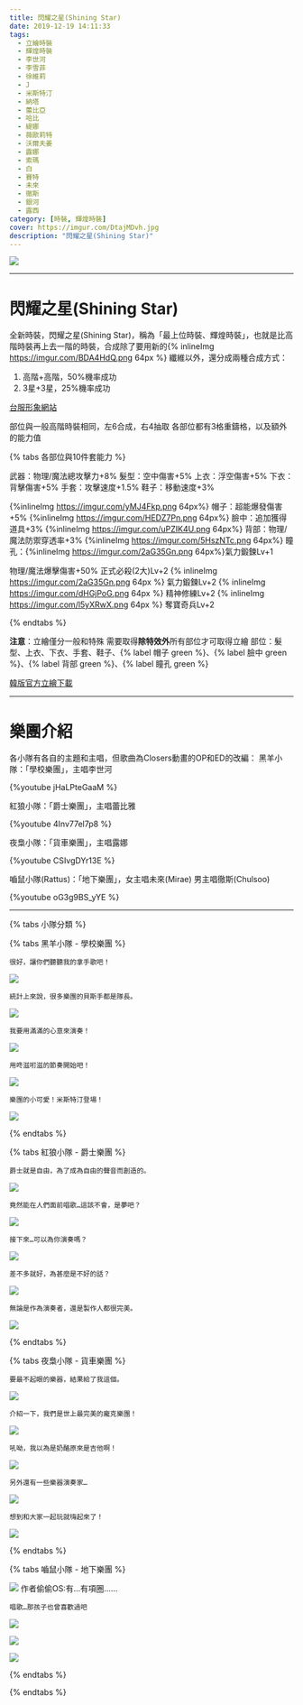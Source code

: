 ```yaml
---
title: 閃耀之星(Shining Star)
date: 2019-12-19 14:11:33
tags:
  - 立繪時裝
  - 輝煌時裝
  - 李世河
  - 李雪菲
  - 徐維莉
  - J
  - 米斯特汀
  - 納塔
  - 蕾比亞
  - 哈比
  - 緹娜
  - 薇歐莉特
  - 沃爾夫姜
  - 露娜
  - 索瑪
  - 白
  - 賽特
  - 未來
  - 徹斯
  - 銀河
  - 露西
category: [時裝, 輝煌時裝]
cover: https://imgur.com/DtajMDvh.jpg
description: "閃耀之星(Shining Star)"
---
```

		
[![](https://imgur.com/DtajMDvh.jpg)](https://imgur.com/DtajMDv.jpg)
		    
---
# 閃耀之星(Shining Star)

全新時裝，閃耀之星(Shining Star)，稱為「最上位時裝、輝煌時裝」，也就是比高階時裝再上去一階的時裝，合成除了要用新的{% inlineImg https://imgur.com/BDA4HdQ.png 64px %} 纖維以外，還分成兩種合成方式：
            
1. 高階+高階，50%機率成功
2. 3星+3星，25%機率成功

[台服形象網站](https://landing.mangot5.com/template/closers/event/200813_shining/index.html)

部位與一般高階時裝相同，左6合成，右4抽取
各部位都有3格重鑄格，以及額外的能力值

{% tabs 各部位與10件套能力 %}
<!-- tab 左六基礎素質-->
武器：物理/魔法總攻擊力+8%
髮型：空中傷害+5%
上衣：浮空傷害+5%
下衣：背擊傷害+5%
手套：攻擊速度+1.5%
鞋子：移動速度+3%
<!-- endtab -->

<!-- tab 右四基礎素質-->
{%inlineImg https://imgur.com/yMJ4Fkp.png 64px%} 帽子：超能爆發傷害+5%
{%inlineImg https://imgur.com/HEDZ7Pn.png 64px%} 臉中：追加獲得道具+3%
{%inlineImg https://imgur.com/uPZIK4U.png 64px%} 背部：物理/魔法防禦穿透率+3%
{%inlineImg https://imgur.com/5HszNTc.png 64px%} 瞳孔：{%inlineImg https://imgur.com/2aG35Gn.png 64px%}氣力鍛鍊Lv+1
<!-- endtab -->

<!-- tab 10件套裝效果-->
物理/魔法爆擊傷害+50%
正式必殺(2大)Lv+2
{% inlineImg https://imgur.com/2aG35Gn.png 64px %} 氣力鍛鍊Lv+2
{% inlineImg https://imgur.com/dHGjPoG.png 64px %} 精神修練Lv+2
{% inlineImg https://imgur.com/l5yXRwX.png 64px %} 奪寶奇兵Lv+2
<!-- endtab -->

{% endtabs %}

		
**注意**：立繪僅分一般和特殊
需要取得**除特效外**所有部位才可取得立繪
部位：髮型、上衣、下衣、手套、鞋子、{% label 帽子 green %}、{% label 臉中 green %}、{% label 背部 green %}、{% label 瞳孔 green %}
		

[韓版官方立繪下載](https://closers.vod.nexoncdn.co.kr/site/fansitekit/Closers_FansiteKit_Shining_Star_210209_obuaq.zip)

---

# 樂團介紹
各小隊有各自的主題和主唱，但歌曲為Closers動畫的OP和ED的改編：
黑羊小隊：「學校樂團」，主唱李世河 

{%youtube jHaLPteGaaM %}

紅狼小隊：「爵士樂團」，主唱蕾比雅 

{%youtube 4Inv77el7p8 %}

夜梟小隊：「貨車樂團」，主唱露娜 

{%youtube CSIvgDYr13E %}

嚙鼠小隊(Rattus)：「地下樂團」，女主唱未來(Mirae) 男主唱徹斯(Chulsoo)

{%youtube oG3g9BS_yYE %}


---
{% tabs 小隊分類 %}

<!-- tab 黑羊小隊 - 學校樂團-->
{% tabs 黑羊小隊 - 學校樂團 %}
<!-- tab 主唱：李世河(Seha)-->
	很好，讓你們聽聽我的拿手歌吧！
[![](https://imgur.com/ybRc3gFh.jpg)](https://imgur.com/ybRc3gF.jpg)
<!-- endtab -->
<!-- tab 貝斯手：李雪菲(Seulbi)-->
	統計上來說，很多樂團的貝斯手都是隊長。
[![](https://imgur.com/7zrSDrDh.jpg)](https://imgur.com/7zrSDrD.jpg)
<!-- endtab -->
<!-- tab 吉他手：徐維莉(Yuri)-->
	我要用滿滿的心意來演奏！
[![](https://imgur.com/V3Ndo9Dh.jpg)](https://imgur.com/V3Ndo9D.jpg)
<!-- endtab -->
<!-- tab 鼓手：J-->
	用咚滋咑滋的節奏開始吧！
[![](https://imgur.com/sUru6bUh.jpg)](https://imgur.com/sUru6bU.jpg)
<!-- endtab -->
<!-- tab 鍵盤手：米斯特汀(Tein)-->
	樂團的小可愛！米斯特汀登場！
[![](https://imgur.com/gGYAPXPh.jpg)](https://imgur.com/gGYAPXP.jpg)
<!-- endtab -->
{% endtabs %}
<!-- endtab -->

<!-- tab 紅狼小隊 - 爵士樂團-->
{% tabs 紅狼小隊 - 爵士樂團 %}
<!-- tab 鍵盤手：納塔(Nata)-->
	爵士就是自由，為了成為自由的聲音而創造的。
[![](https://imgur.com/JVj8HT1h.jpg)](https://imgur.com/JVj8HT1.jpg)
<!-- endtab -->
<!-- tab 蕾比雅(Levia)-->
	竟然能在人們面前唱歌…這該不會，是夢吧？
[![](https://imgur.com/F1OLnZ3h.jpg)](https://imgur.com/F1OLnZ3.jpg)
<!-- endtab -->
<!-- tab 哈比(Harpy)-->
	接下來…可以為你演奏嗎？
[![](https://imgur.com/uHFvjbuh.jpg)](https://imgur.com/uHFvjbu.jpg)
<!-- endtab -->
<!-- tab 緹娜(Tina)-->
	差不多就好，為甚麼是不好的話？
[![](https://imgur.com/uadHAzRh.jpg)](https://imgur.com/uadHAzR.jpg)
<!-- endtab -->
<!-- tab 薇歐莉特(Violet)-->
	無論是作為演奏者，還是製作人都很完美。
[![](https://imgur.com/eH9XnM2h.jpg)](https://imgur.com/eH9XnM2.jpg)
<!-- endtab -->
{% endtabs %}
<!-- endtab -->

<!-- tab 夜梟小隊 - 貨車樂團-->
{% tabs 夜梟小隊 - 貨車樂團 %}
<!-- tab 沃爾夫姜(Wolfgang)-->
	要最不起眼的樂器，結果給了我這個。
[![](https://imgur.com/FsDAGM0h.jpg)](https://imgur.com/FsDAGM0.jpg)
<!-- endtab -->
<!-- tab 主唱：露娜(Luna)-->
	介紹一下，我們是世上最完美的龐克樂團！
[![](https://imgur.com/v3N7ma6h.jpg)](https://imgur.com/v3N7ma6.jpg)
<!-- endtab -->
<!-- tab 吉他手：索瑪(Soma)-->
	吼呦，我以為是奶酪原來是吉他啊！
[![](https://imgur.com/nXFivZjh.jpg)](https://imgur.com/nXFivZj.jpg)
<!-- endtab -->
<!-- tab 鍵盤手：白(Bai)-->
	另外還有一些樂器演奏家…
[![](https://imgur.com/RIBqL3mh.jpg)](https://imgur.com/RIBqL3m.jpg)
<!-- endtab -->
<!-- tab 鼓手：賽特(Seth)-->
	想到和大家一起玩就嗨起來了！
[![](https://imgur.com/ZE9BsOrh.jpg)](https://imgur.com/ZE9BsOr.jpg)
<!-- endtab -->
{% endtabs %}
<!-- endtab -->

<!-- tab 嚙鼠小隊 - 地下樂團-->
{% tabs 嚙鼠小隊 - 地下樂團 %}
<!-- tab 男主唱：徹斯(Chulsoo)-->

[![](https://imgur.com/a6ZnzE8h.jpg)](https://imgur.com/a6ZnzE8.jpg)
作者偷偷OS:有...有項圈......
<!-- endtab -->
<!-- tab 女主唱：未來(Mirae)-->
	唱歌…那孩子也曾喜歡過吧
[![](https://imgur.com/tz9P3fMh.jpg)](https://imgur.com/tz9P3fM.jpg)
<!-- endtab -->
<!-- tab 大提琴：銀河(Eunha)-->
[![](https://imgur.com/EZM777jh.jpg)](https://imgur.com/EZM777j.jpg)
<!-- endtab -->
<!-- tab 鍵盤手：露西(Lucy)-->
[![](https://imgur.com/CZiVXvXh.jpg)](https://imgur.com/CZiVXvX.jpg)
<!-- endtab -->
{% endtabs %}
<!-- endtab -->


{% endtabs %}